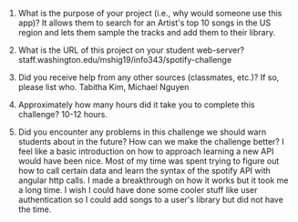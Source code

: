 1. What is the purpose of your project (i.e., why would someone use this app)?
It allows them to search for an Artist's top 10 songs in the US region and lets them sample the tracks and add them to their library.

2. What is the URL of this project on your student web-server?
staff.washington.edu/mshig19/info343/spotify-challenge

3. Did you receive help from any other sources (classmates, etc.)? If so, please list who.
Tabitha Kim, Michael Nguyen

4. Approximately how many hours did it take you to complete this challenge?
10-12 hours.

5. Did you encounter any problems in this challenge we should warn students about in the future? How can we make the challenge better?
I feel like a basic introduction on how to approach learning a new API would have been nice. Most of my time was spent trying to figure out how to call certain data and learn the syntax of the spotify API with angular http calls. I made a breakthrough on how it works but it took me a long time. I wish I could have done some cooler stuff like user authentication so I could add songs to a user's library but did not have the time.
